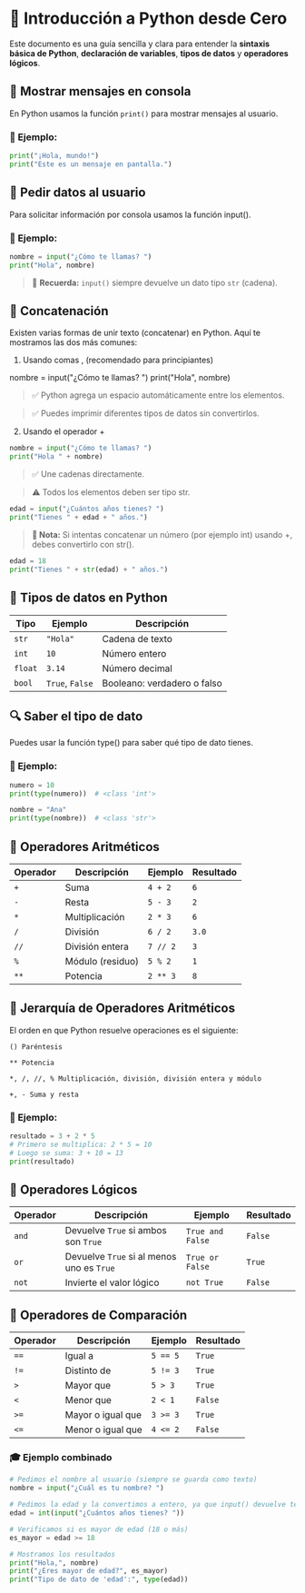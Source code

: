 # 🐍 Introducción a Python desde Cero

Este documento es una guía sencilla y clara para entender la **sintaxis básica de Python**, **declaración de variables**, **tipos de datos** y **operadores lógicos**.

## 👋 Mostrar mensajes en consola

En Python usamos la función `print()` para mostrar mensajes al usuario.

### 📌 Ejemplo:

```python
print("¡Hola, mundo!")
print("Este es un mensaje en pantalla.")
```

## 🎤 Pedir datos al usuario

Para solicitar información por consola usamos la función input().
### 📌 Ejemplo:

```python
nombre = input("¿Cómo te llamas? ")
print("Hola", nombre)
```
> 🧠 **Recuerda:** `input()` siempre devuelve un dato tipo `str` (cadena).

## 🔗 Concatenación

Existen varias formas de unir texto (concatenar) en Python. Aquí te mostramos las dos más comunes:
1. Usando comas , (recomendado para principiantes)

nombre = input("¿Cómo te llamas? ")
print("Hola", nombre)

  > ✅ Python agrega un espacio automáticamente entre los elementos.

  > ✅ Puedes imprimir diferentes tipos de datos sin convertirlos.

2. Usando el operador +
```python
nombre = input("¿Cómo te llamas? ")
print("Hola " + nombre)
```
  >  ✅ Une cadenas directamente.

  >  ⚠️ Todos los elementos deben ser tipo str.
```python
edad = input("¿Cuántos años tienes? ")
print("Tienes " + edad + " años.")
```
  >  **🔎 Nota:** Si intentas concatenar un número (por ejemplo int) usando +, debes convertirlo con str().
```python
edad = 18
print("Tienes " + str(edad) + " años.")
```

## 🧠 Tipos de datos en Python

| Tipo   | Ejemplo       | Descripción                 |
|--------|---------------|-----------------------------|
| `str`  | `"Hola"`      | Cadena de texto             |
| `int`  | `10`          | Número entero               |
| `float`| `3.14`        | Número decimal              |
| `bool` | `True`, `False` | Booleano: verdadero o falso |

## 🔍 Saber el tipo de dato

Puedes usar la función type() para saber qué tipo de dato tienes.
### 📌 Ejemplo:
```python
numero = 10
print(type(numero))  # <class 'int'>

nombre = "Ana"
print(type(nombre))  # <class 'str'>
```

## 🧮 Operadores Aritméticos

| Operador | Descripción       | Ejemplo   | Resultado |
|----------|-------------------|-----------|-----------|
| `+`      | Suma              | `4 + 2`   | `6`       |
| `-`      | Resta             | `5 - 3`   | `2`       |
| `*`      | Multiplicación    | `2 * 3`   | `6`       |
| `/`      | División          | `6 / 2`   | `3.0`     |
| `//`     | División entera   | `7 // 2`  | `3`       |
| `%`      | Módulo (residuo)  | `5 % 2`   | `1`       |
| `**`     | Potencia          | `2 ** 3`  | `8`       |

## 🧠 Jerarquía de Operadores Aritméticos

El orden en que Python resuelve operaciones es el siguiente:

    () Paréntesis

    ** Potencia

    *, /, //, % Multiplicación, división, división entera y módulo

    +, - Suma y resta

### 📌 Ejemplo:
```python
resultado = 3 + 2 * 5
# Primero se multiplica: 2 * 5 = 10
# Luego se suma: 3 + 10 = 13
print(resultado)
```
## 🔗 Operadores Lógicos

| Operador | Descripción        | Ejemplo           | Resultado |
|----------|--------------------|-------------------|-----------|
| `and`    | Devuelve `True` si ambos son `True` | `True and False`  | `False`   |
| `or`     | Devuelve `True` si al menos uno es `True` | `True or False`   | `True`    |
| `not`    | Invierte el valor lógico | `not True`        | `False`   |

## 🧪 Operadores de Comparación

| Operador | Descripción              | Ejemplo        | Resultado |
|----------|--------------------------|----------------|-----------|
| `==`     | Igual a                  | `5 == 5`       | `True`    |
| `!=`     | Distinto de              | `5 != 3`       | `True`    |
| `>`      | Mayor que                | `5 > 3`        | `True`    |
| `<`      | Menor que                | `2 < 1`        | `False`   |
| `>=`     | Mayor o igual que        | `3 >= 3`       | `True`    |
| `<=`     | Menor o igual que        | `4 <= 2`       | `False`   |


### 🎓 Ejemplo combinado
```python
# Pedimos el nombre al usuario (siempre se guarda como texto)
nombre = input("¿Cuál es tu nombre? ")

# Pedimos la edad y la convertimos a entero, ya que input() devuelve texto
edad = int(input("¿Cuántos años tienes? "))

# Verificamos si es mayor de edad (18 o más)
es_mayor = edad >= 18

# Mostramos los resultados
print("Hola,", nombre)
print("¿Eres mayor de edad?", es_mayor)
print("Tipo de dato de 'edad':", type(edad))

```
